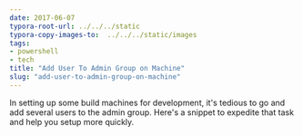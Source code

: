 ```yaml
---
date: 2017-06-07
typora-root-url: ../../../static
typora-copy-images-to:  ../../../static/images
tags:
- powershell
- tech
title: "Add User To Admin Group on Machine"
slug: "add-user-to-admin-group-on-machine"
---
```


In setting up some build machines for development, it's tedious to go and add several users to the admin group. Here's a snippet to expedite that task and help you setup more quickly.

<script src="https://gist.github.com/sheldonhull/aeaeceb3716227c246ede5f94e6b0113.js"></script>
